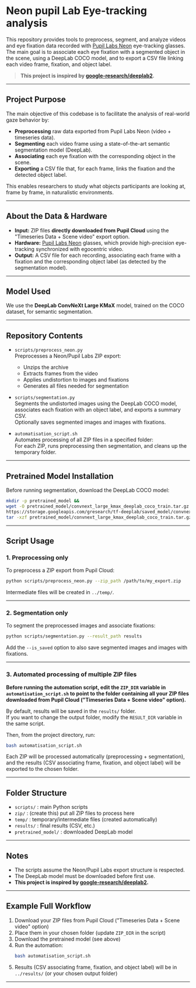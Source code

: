 # Neon pupil Lab Eye-tracking analysis

This repository provides tools to preprocess, segment, and analyze videos and eye fixation data recorded with [Pupil Labs Neon](https://pupil-labs.com/products/neon) eye-tracking glasses. The main goal is to associate each eye fixation with a segmented object in the scene, using a DeepLab COCO model, and to export a CSV file linking each video frame, fixation, and object label.

> **This project is inspired by [google-research/deeplab2](https://github.com/google-research/deeplab2).**

---

## Project Purpose

The main objective of this codebase is to facilitate the analysis of real-world gaze behavior by:
- **Preprocessing** raw data exported from Pupil Labs Neon (video + timeseries data).
- **Segmenting** each video frame using a state-of-the-art semantic segmentation model (DeepLab).
- **Associating** each eye fixation with the corresponding object in the scene.
- **Exporting** a CSV file that, for each frame, links the fixation and the detected object label.

This enables researchers to study what objects participants are looking at, frame by frame, in naturalistic environments.

---

## About the Data & Hardware

- **Input:** ZIP files **directly downloaded from Pupil Cloud** using the "Timeseries Data + Scene video" export option.
- **Hardware:** [Pupil Labs Neon](https://pupil-labs.com/products/neon) glasses, which provide high-precision eye-tracking synchronized with egocentric video.
- **Output:** A CSV file for each recording, associating each frame with a fixation and the corresponding object label (as detected by the segmentation model).

---

## Model Used

We use the **DeepLab ConvNeXt Large KMaX** model, trained on the COCO dataset, for semantic segmentation. 

---

## Repository Contents

- `scripts/preprocess_neon.py`  
  Preprocesses a Neon/Pupil Labs ZIP export:
  - Unzips the archive
  - Extracts frames from the video
  - Applies undistortion to images and fixations
  - Generates all files needed for segmentation

- `scripts/segmentation.py`  
  Segments the undistorted images using the DeepLab COCO model, associates each fixation with an object label, and exports a summary CSV.  
  Optionally saves segmented images and images with fixations.

- `automatisation_script.sh`  
  Automates processing of all ZIP files in a specified folder:  
  For each ZIP, runs preprocessing then segmentation, and cleans up the temporary folder.

---

## Pretrained Model Installation

Before running segmentation, download the DeepLab COCO model:

```sh
mkdir -p pretrained_model &&
wget -O pretrained_model/convnext_large_kmax_deeplab_coco_train.tar.gz \
https://storage.googleapis.com/gresearch/tf-deeplab/saved_model/convnext_large_kmax_deeplab_coco_train.tar.gz &&
tar -xzf pretrained_model/convnext_large_kmax_deeplab_coco_train.tar.gz -C pretrained_model
```

---

## Script Usage

### 1. Preprocessing only

To preprocess a ZIP export from Pupil Cloud:

```sh
python scripts/preprocess_neon.py --zip_path /path/to/my_export.zip
```

Intermediate files will be created in `../temp/`.

---

### 2. Segmentation only

To segment the preprocessed images and associate fixations:

```sh
python scripts/segmentation.py --result_path results
```

Add the `--is_saved` option to also save segmented images and images with fixations.

---

### 3. Automated processing of multiple ZIP files

**Before running the automation script, edit the `ZIP_DIR` variable in `automatisation_script.sh` to point to the folder containing all your ZIP files downloaded from Pupil Cloud ("Timeseries Data + Scene video" option).**

By default, results will be saved in the `results/` folder.  
If you want to change the output folder, modify the `RESULT_DIR` variable in the same script.

Then, from the project directory, run:

```sh
bash automatisation_script.sh
```

Each ZIP will be processed automatically (preprocessing + segmentation), and the results (CSV associating frame, fixation, and object label) will be exported to the chosen folder.

---

## Folder Structure

- `scripts/` : main Python scripts
- `zip/` : (create this) put all ZIP files to process here
- `temp/` : temporary/intermediate files (created automatically)
- `results/` : final results (CSV, etc.)
- `pretrained_model/` : downloaded DeepLab model

---

## Notes

- The scripts assume the Neon/Pupil Labs export structure is respected.
- The DeepLab model must be downloaded before first use.
- **This project is inspired by [google-research/deeplab2](https://github.com/google-research/deeplab2).**

---

## Example Full Workflow

1. Download your ZIP files from Pupil Cloud ("Timeseries Data + Scene video" option)
2. Place them in your chosen folder (update `ZIP_DIR` in the script)
3. Download the pretrained model (see above)
4. Run the automation:
   ```sh
   bash automatisation_script.sh
   ```
5. Results (CSV associating frame, fixation, and object label) will be in `../results/` (or your chosen output folder)

---
